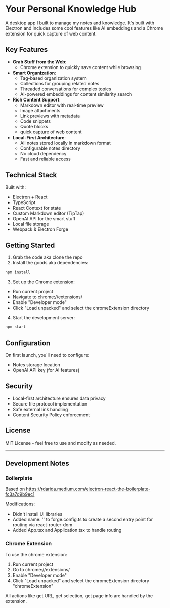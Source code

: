 # Your Personal Knowledge Hub

A desktop app I built to manage my notes and knowledge. It's built with Electron and includes some cool features like AI embeddings and a Chrome extension for quick capture of web content.

## Key Features

- **Grab Stuff from the Web**: 
  - Chrome extension to quickly save content while browsing
- **Smart Organization**: 
  - Tag-based organization system
  - Collections for grouping related notes
  - Threaded conversations for complex topics
  - AI-powered embeddings for content similarity search
- **Rich Content Support**:
  - Markdown editor with real-time preview
  - Image attachments
  - Link previews with metadata
  - Code snippets
  - Quote blocks
  - quick capture of web content
- **Local-First Architecture**:
  - All notes stored locally in markdown format
  - Configurable notes directory
  - No cloud dependency
  - Fast and reliable access

## Technical Stack

Built with:
- Electron + React
- TypeScript
- React Context for state
- Custom Markdown editor (TipTap)
- OpenAI API for the smart stuff
- Local file storage
- Webpack & Electron Forge

## Getting Started

1. Grab the code aka clone the repo
2. Install the goods aka dependencies:
```bash
npm install
```

3. Set up the Chrome extension:
- Run current project
- Navigate to chrome://extensions/
- Enable "Developer mode"
- Click "Load unpacked" and select the chromeExtension directory

4. Start the development server:
```bash
npm start
```

## Configuration

On first launch, you'll need to configure:
- Notes storage location
- OpenAI API key (for AI features)

## Security

- Local-first architecture ensures data privacy
- Secure file protocol implementation
- Safe external link handling
- Content Security Policy enforcement

## License

MIT License - feel free to use and modify as needed.

---

## Development Notes

### Boilerplate
Based on https://rdarida.medium.com/electron-react-the-boilerplate-fc3a7d9b9ec1

Modifications:
- Didn't install UI libraries
- Added name: '' to forge.config.ts to create a second entry point for routing via react-router-dom
- Added App.tsx and Application.tsx to handle routing

### Chrome Extension
To use the chrome extension:
1. Run current project
2. Go to chrome://extensions/
3. Enable "Developer mode"
4. Click "Load unpacked" and select the chromeExtension directory "chromeExtension"

All actions like get URL, get selection, get page info are handled by the extension.


